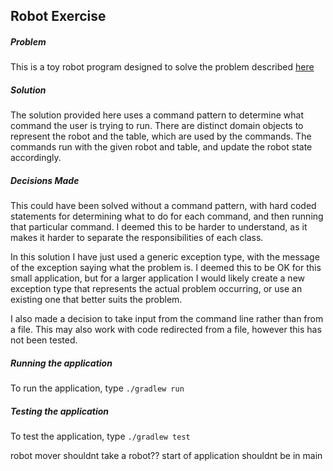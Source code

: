 ## Robot Exercise

##### Problem

This is a toy robot program designed to solve the problem described [here](https://git.hq.local/projects/RECR/repos/coding-challenge/browse/coding-challenge-ioof.pdf)

##### Solution

The solution provided here uses a command pattern to determine what command the user is trying to run. There are distinct domain objects to represent the robot and the table, which are used by the commands. The commands run with the given robot and table, and update the robot state accordingly.

##### Decisions Made

This could have been solved without a command pattern, with hard coded statements for determining what to do for each command, and then running that particular command. I deemed this to be harder to understand, as it makes it harder to separate the responsibilities of each class.

In this solution I have just used a generic exception type, with the message of the exception saying what the problem is. I deemed this to be OK for this small application, but for a larger application I would likely create a new exception type that represents the actual problem occurring, or use an existing one that better suits the problem.

I also made a decision to take input from the command line rather than from a file. This may also work with code redirected from a file, however this has not been tested.

##### Running the application

To run the application, type `./gradlew run`

##### Testing the application

To test the application, type `./gradlew test`

robot mover shouldnt take a robot??
start of application shouldnt be in main